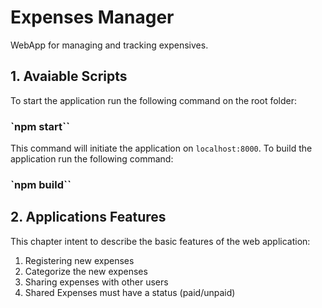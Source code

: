 # Expenses Manager

WebApp for managing and tracking expensives.

## 1. Avaiable Scripts

To start the application run the following command on the root folder:

### `npm start``

This command will initiate the application on `localhost:8000`.
To build the application run the following command:

### `npm build``

## 2. Applications Features

This chapter intent to describe the basic features of the web application:

1. Registering new expenses
2. Categorize the new expenses
3. Sharing expenses with other users
4. Shared Expenses must have a status (paid/unpaid)
